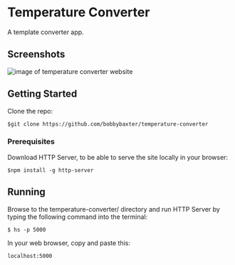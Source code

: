 # Temperature Converter
A template converter app.

## Screenshots
![image of temperature converter website](https://raw.githubusercontent.com/bobbybaxter/temperature-converter/master/img/temperature-converter-screenshot.png)

## Getting Started
Clone the repo:
```
$git clone https://github.com/bobbybaxter/temperature-converter
```

### Prerequisites
Download HTTP Server, to be able to serve the site locally in your browser:
```
$npm install -g http-server
```

## Running
Browse to the temperature-converter/ directory and run HTTP Server by typing the following command into the terminal:
```
$ hs -p 5000
```

In your web browser, copy and paste this:

 `localhost:5000`